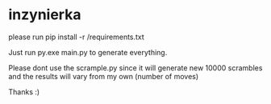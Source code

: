 # inzynierka
please run pip install -r /requirements.txt

Just run py.exe main.py to generate everything.

Please dont use the scrample.py since it will generate new 10000 scrambles and the results will vary from my own (number of moves)


Thanks :)
